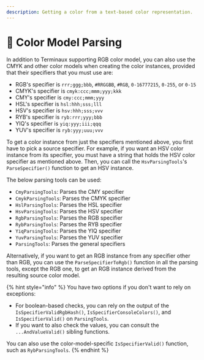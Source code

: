 ```yaml
---
description: Getting a color from a text-based color representation.
---
```


# 🧭 Color Model Parsing

In addition to Terminaux supporting RGB color model, you can also use the CMYK and other color models when creating the color instances, provided that their specifiers that you must use are:

* RGB's specifier is `rrr;ggg;bbb`, `#RRGGBB`, `#RGB`, `0-16777215`, `0-255`, or `0-15`
* CMYK's specifier is `cmyk:ccc;mmm;yyy;kkk`
* CMY's specifier is `cmy:ccc;mmm;yyy`
* HSL's specifier is `hsl:hhh;sss;lll`
* HSV's specifier is `hsv:hhh;sss;vvv`
* RYB's specifier is `ryb:rrr;yyy;bbb`
* YIQ's specifier is `yiq:yyy;iii;qqq`
* YUV's specifier is `ryb:yyy;uuu;vvv`

To get a color instance from just the specifiers mentioned above, you first have to pick a source specifier. For example, if you want an HSV color instance from its specifier, you must have a string that holds the HSV color specifier as mentioned above. Then, you can call the `HsvParsingTools`'s `ParseSpecifier()` function to get an HSV instance.

The below parsing tools can be used:

* `CmyParsingTools`: Parses the CMY specifier
* `CmykParsingTools`: Parses the CMYK specifier
* `HslParsingTools`: Parses the HSL specifier
* `HsvParsingTools`: Parses the HSV specifier
* `RgbParsingTools`: Parses the RGB specifier
* `RybParsingTools`: Parses the RYB specifier
* `YiqParsingTools`: Parses the YIQ specifier
* `YuvParsingTools`: Parses the YUV specifier
* `ParsingTools`: Parses the general specifiers

Alternatively, if you want to get an RGB instance from any specifier other than RGB, you can use the `ParseSpecifierToRgb()` function in all the parsing tools, except the RGB one, to get an RGB instance derived from the resulting source color model.

{% hint style="info" %}
You have two options if you don't want to rely on exceptions:

* For boolean-based checks, you can rely on the output of the `IsSpecifierValidRgbHash()`, `IsSpecifierConsoleColors()`, and `IsSpecifierValid()` on `ParsingTools`.
* If you want to also check the values, you can consult the `...AndValueValid()` sibling functions.

You can also use the color-model-specific `IsSpecifierValid()` function, such as `RybParsingTools`.
{% endhint %}
